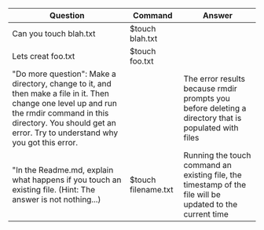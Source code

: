 |Question| Command| Answer|
|---|---|----|
|Can you touch blah.txt|$touch blah.txt| |
|Lets creat foo.txt|$touch foo.txt| |
|"Do more question": Make a directory, change to it, and then make a file in it. Then change one level up and run the rmdir command in this directory. You should get an error. Try to understand why you got this error.| |The error results because rmdir prompts you before deleting a directory that is populated with files|
|"In the Readme.md, explain what happens if you touch an existing file. (Hint:  The answer is not nothing...) |$touch filename.txt| Running the touch command an existing file, the timestamp of the file will be updated to the current time|
